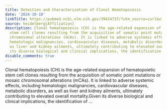 ```yaml
---
title: Detection and Characterization of Clonal Hematopoiesis
date: '2024-10-18'
linkTitle: https://pubmed.ncbi.nlm.nih.gov/39424737/?utm_source=curl&utm_medium=rss&utm_campaign=pubmed-2&utm_content=1FakS-2QOkCT8HsMOQP1bCRQ4YzyumYOmxmF0moLsQ3dFB1E9V&fc=20220326224207&ff=20241019190408&v=2.18.0.post9+e462414
source: heidelberg[Affiliation]
description: Clonal hematopoiesis (CH) is the age-related expansion of hematopoietic
  stem cell clones resulting from the acquisition of somatic point mutations or mosaic
  chromosomal alterations (mCAs). It is linked to adverse systemic effects, including
  hematologic malignancies, cardiovascular diseases, metabolic disorders, as well
  as liver and kidney ailments, ultimately contributing to elevated overall mortality.Given
  its diverse biological and clinical implications, the identification of ...
disable_comments: true
---
```

Clonal hematopoiesis (CH) is the age-related expansion of hematopoietic stem cell clones resulting from the acquisition of somatic point mutations or mosaic chromosomal alterations (mCAs). It is linked to adverse systemic effects, including hematologic malignancies, cardiovascular diseases, metabolic disorders, as well as liver and kidney ailments, ultimately contributing to elevated overall mortality.Given its diverse biological and clinical implications, the identification of ...